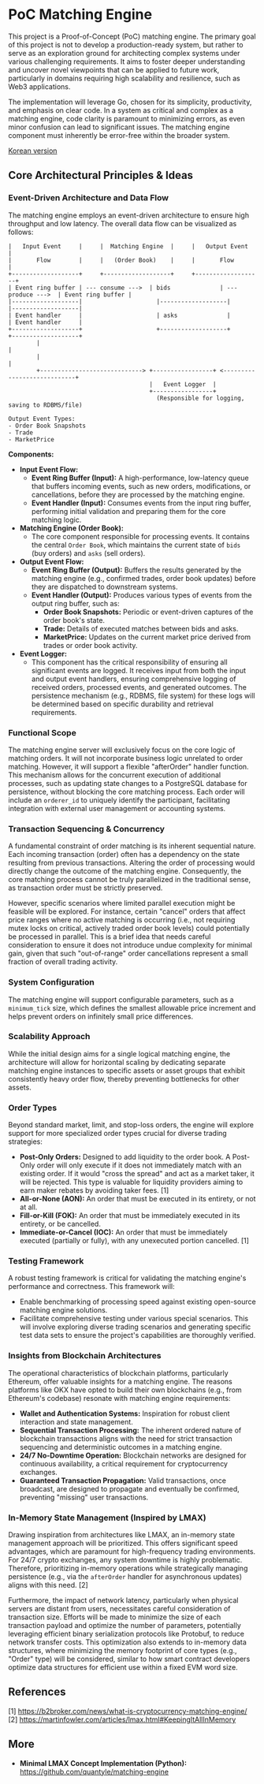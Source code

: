 # PoC Matching Engine

This project is a Proof-of-Concept (PoC) matching engine. The primary goal of this project is not to develop a production-ready system, but rather to serve as an exploration ground for architecting complex systems under various challenging requirements. It aims to foster deeper understanding and uncover novel viewpoints that can be applied to future work, particularly in domains requiring high scalability and resilience, such as Web3 applications.

The implementation will leverage Go, chosen for its simplicity, productivity, and emphasis on clear code. In a system as critical and complex as a matching engine, code clarity is paramount to minimizing errors, as even minor confusion can lead to significant issues. The matching engine component must inherently be error-free within the broader system.

[Korean version](README_ko.md)

## Core Architectural Principles & Ideas

### Event-Driven Architecture and Data Flow

The matching engine employs an event-driven architecture to ensure high throughput and low latency. The overall data flow can be visualized as follows:

```+-------------------+     +-------------------+     +-------------------+
|   Input Event     |     |  Matching Engine  |     |   Output Event    |
|       Flow        |     |   (Order Book)    |     |       Flow        |
+-------------------+     +-------------------+     +-------------------+
| Event ring buffer | --- consume --->  | bids              | --- produce --->  | Event ring buffer |
|-------------------|                     |-------------------|                     |-------------------|
| Event handler     |                     | asks              |                     | Event handler     |
+-------------------+                     +-------------------+                     +-------------------+
        |                                                                                |
        |                                                                                |
        +-----------------------------> +-----------------+ <----------------------------+
                                        |   Event Logger  |
                                        +-----------------+
                                          (Responsible for logging, saving to RDBMS/file)

Output Event Types:
- Order Book Snapshots
- Trade
- MarketPrice
```

**Components:**

*   **Input Event Flow:**
    *   **Event Ring Buffer (Input):** A high-performance, low-latency queue that buffers incoming events, such as new orders, modifications, or cancellations, before they are processed by the matching engine.
    *   **Event Handler (Input):** Consumes events from the input ring buffer, performing initial validation and preparing them for the core matching logic.
*   **Matching Engine (Order Book):**
    *   The core component responsible for processing events. It contains the central `Order Book`, which maintains the current state of `bids` (buy orders) and `asks` (sell orders).
*   **Output Event Flow:**
    *   **Event Ring Buffer (Output):** Buffers the results generated by the matching engine (e.g., confirmed trades, order book updates) before they are dispatched to downstream systems.
    *   **Event Handler (Output):** Produces various types of events from the output ring buffer, such as:
        *   **Order Book Snapshots:** Periodic or event-driven captures of the order book's state.
        *   **Trade:** Details of executed matches between bids and asks.
        *   **MarketPrice:** Updates on the current market price derived from trades or order book activity.
*   **Event Logger:**
    *   This component has the critical responsibility of ensuring all significant events are logged. It receives input from both the input and output event handlers, ensuring comprehensive logging of received orders, processed events, and generated outcomes. The persistence mechanism (e.g., RDBMS, file system) for these logs will be determined based on specific durability and retrieval requirements.

### Functional Scope

The matching engine server will exclusively focus on the core logic of matching orders. It will not incorporate business logic unrelated to order matching. However, it will support a flexible "afterOrder" handler function. This mechanism allows for the concurrent execution of additional processes, such as updating state changes to a PostgreSQL database for persistence, without blocking the core matching process. Each order will include an `orderer_id` to uniquely identify the participant, facilitating integration with external user management or accounting systems.

### Transaction Sequencing & Concurrency

A fundamental constraint of order matching is its inherent sequential nature. Each incoming transaction (order) often has a dependency on the state resulting from previous transactions. Altering the order of processing would directly change the outcome of the matching engine. Consequently, the core matching process cannot be truly parallelized in the traditional sense, as transaction order must be strictly preserved.

However, specific scenarios where limited parallel execution might be feasible will be explored. For instance, certain "cancel" orders that affect price ranges where no active matching is occurring (i.e., not requiring mutex locks on critical, actively traded order book levels) could potentially be processed in parallel. This is a brief idea that needs careful consideration to ensure it does not introduce undue complexity for minimal gain, given that such "out-of-range" order cancellations represent a small fraction of overall trading activity.

### System Configuration

The matching engine will support configurable parameters, such as a `minimum_tick` size, which defines the smallest allowable price increment and helps prevent orders on infinitely small price differences.

### Scalability Approach

While the initial design aims for a single logical matching engine, the architecture will allow for horizontal scaling by dedicating separate matching engine instances to specific assets or asset groups that exhibit consistently heavy order flow, thereby preventing bottlenecks for other assets.

### Order Types

Beyond standard market, limit, and stop-loss orders, the engine will explore support for more specialized order types crucial for diverse trading strategies:

*   **Post-Only Orders:** Designed to add liquidity to the order book. A Post-Only order will only execute if it does not immediately match with an existing order. If it would "cross the spread" and act as a market taker, it will be rejected. This type is valuable for liquidity providers aiming to earn maker rebates by avoiding taker fees. [1]
*   **All-or-None (AON):** An order that must be executed in its entirety, or not at all.
*   **Fill-or-Kill (FOK):** An order that must be immediately executed in its entirety, or be cancelled.
*   **Immediate-or-Cancel (IOC):** An order that must be immediately executed (partially or fully), with any unexecuted portion cancelled. [1]

### Testing Framework

A robust testing framework is critical for validating the matching engine's performance and correctness. This framework will:

*   Enable benchmarking of processing speed against existing open-source matching engine solutions.
*   Facilitate comprehensive testing under various special scenarios. This will involve exploring diverse trading scenarios and generating specific test data sets to ensure the project's capabilities are thoroughly verified.

### Insights from Blockchain Architectures

The operational characteristics of blockchain platforms, particularly Ethereum, offer valuable insights for a matching engine. The reasons platforms like OKX have opted to build their own blockchains (e.g., from Ethereum's codebase) resonate with matching engine requirements:

*   **Wallet and Authentication Systems:** Inspiration for robust client interaction and state management.
*   **Sequential Transaction Processing:** The inherent ordered nature of blockchain transactions aligns with the need for strict transaction sequencing and deterministic outcomes in a matching engine.
*   **24/7 No-Downtime Operation:** Blockchain networks are designed for continuous availability, a critical requirement for cryptocurrency exchanges.
*   **Guaranteed Transaction Propagation:** Valid transactions, once broadcast, are designed to propagate and eventually be confirmed, preventing "missing" user transactions.

### In-Memory State Management (Inspired by LMAX)

Drawing inspiration from architectures like LMAX, an in-memory state management approach will be prioritized. This offers significant speed advantages, which are paramount for high-frequency trading environments. For 24/7 crypto exchanges, any system downtime is highly problematic. Therefore, prioritizing in-memory operations while strategically managing persistence (e.g., via the `afterOrder` handler for asynchronous updates) aligns with this need. [2]

Furthermore, the impact of network latency, particularly when physical servers are distant from users, necessitates careful consideration of transaction size. Efforts will be made to minimize the size of each transaction payload and optimize the number of parameters, potentially leveraging efficient binary serialization protocols like Protobuf, to reduce network transfer costs. This optimization also extends to in-memory data structures, where minimizing the memory footprint of core types (e.g., "Order" type) will be considered, similar to how smart contract developers optimize data structures for efficient use within a fixed EVM word size.

## References

[1] https://b2broker.com/news/what-is-cryptocurrency-matching-engine/
[2] https://martinfowler.com/articles/lmax.html#KeepingItAllInMemory

## More

*   **Minimal LMAX Concept Implementation (Python):** https://github.com/quantyle/matching-engine
